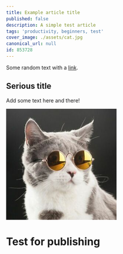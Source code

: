 ```yaml
---
title: Example article title
published: false
description: A simple test article
tags: 'productivity, beginners, test'
cover_image: ./assets/cat.jpg
canonical_url: null
id: 853728
---
```


Some random text with a [link](https://code.visualstudio.com).

## Serious title

Add some text here and there!

![and some pictures too](./assets/cat.jpg)

# Test for publishing
